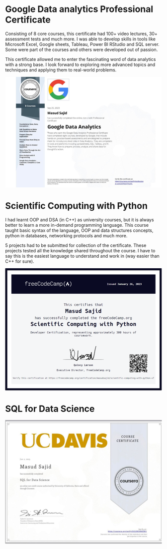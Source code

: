 # Google Data analytics Professional Certificate

Consisting of 8 core courses, this certificate had 100+ video lectures, 30+ assessment tests and much more. I was able to develop skills in tools like Microsoft Excel, Google sheets, Tableau, Power BI RStudio and SQL server. Some were part of the courses and others were developed out of passion.

This certificate allowed me to enter the fascinating word of data analytics with a strong base. I look forward to exploring more advanced topics and techniques and applying them to real-world problems.

![](google_data_analytics.jpeg)

# Scientific Computing with Python

I had learnt OOP and DSA (in C++) as university courses, but it is always better to learn a more in-demand programming language. This course taught basic syntax of the language, OOP and data structures concepts, python in databases, networking protocols and much more. 

5 projects had to be submitted for collection of the certificate. These projects tested all the knowledge shared throughout the course. I have to say this is the easiest language to understand and work in (way easier than C++ for sure).

![](python_certificate.PNG)

# SQL for Data Science

![](sql_for_data_science.jpeg)
